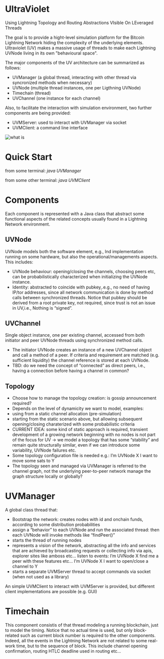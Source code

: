 # UltraViolet
Using Lightning Topology and Routing Abstractions VIsible On LEveraged Threads

The goal is to provide a hight-level simulation platform for the Bitcoin Lightning Network hiding the complexity of the underlying elements.
Ultraviolet (UV) makes a massive usage of threads to make each Lightning UVNode living in its own "behavioural space".

The major components of the UV architecture can be summarized as follows:

- UVManager (a global thread, interacting with other thread via syncronized methods when necessary)
- UVNode (multiple thread instances, one per Ligthning UVNode)
- Timechain (thread)
- UVChannel (one instance for each channel)

Also, to facilitate the interaction with simulation environment, two further components are being provided:
- UVMServer: used to interact with UVManager via socket
- UVMClient: a command line interface

![what is](uv.png)

# Quick Start

from some terminal:
*java UVManager*

from some other terminal:
*java UVMClient*



# Components

Each component is represented with a Java class that abstract some functional aspects of the related concepts usually
found in a Lightning Network environment.

## UVNode
UVNode models both the software element, e.g., lnd implementation running on some hardware, but also the operational/managements aspects.
This includes:

- UVNode behaviour: opening/closing the channels, choosing peers etc, can be probabilistically characterized when initializing the UVNode instance. 
- Identity: abstracted to coincide with pubkey,.e.g., no need of having IP/tor addresses, since all network
  communication is done by method calls between synchronized threads. Notice that pubkey should be derived from a root
  private key, not required, since trust is not an issue in UV,i.e., Nothing is “signed”.
## UVChannel
Single object instance, one per existing channel, accessed from both initiator and peer UVNode threads using synchronized method calls.
- The initiator UVNode creates an instance of a new UVChannel object and call a method of a peer. If criteria and requirement are matched (e.g. sufficient liquidity) the channel reference is stored at each UVNode.
- TBD: do we need the concept of “connected” as direct peers, i.e., having a connection before having a channel in common?


## Topology
- Choose how to manage the topology creation: is gossip announcement required?
- Depends on the level of dynamicity we want to model, examples:
- using from a static channel allocation (pre-simulation)
- starting from the static scenario above, but allowing subsequent opening/closing charaterized with some probabilistic criteria
- CURRENT IDEA: some kind of static approach is required, transient development of a growing network beginning with no nodes is not part of the focus for UV -> we model a topology that has some “stability” and remain quite structurally similar, even if we can introduce some variability, UVNode failures etc.
- Some topology configuration file is needed 
 e.g.: I’m UVNode X I want to move some sats to Y
- The topology seen and managed via UVManager is referred to the channel graph, not the underlying peer-to-peer network
manage the graph structure locally or globally?

# UVManager 
A global class thread that:
- Bootstrap the network: creates nodes with id and onchain funds, according to some distribution probabilities
- assign a “behavior” to each UVNode and run the associated thread: then each UVNode will invoke methods like “findPeer()”
- starts the thread of running nodes
- represents a vision of the network, abstracting all the info and services that are achieved by broadcasting requests or collecting info via apis, explorer sites like amboss etc…
  listen to events:
  I’m UVNode X find me a peer with these features etc…
  I’m UVNode X I want to open/close a channel to Y
- starts a separate UVMServer thread to accept commands via socket (when not used as a library)

An simple UVMClient to interact with UVMServer is provided, but different client implementations are possible (e.g. GUI)

# Timechain
This component consistis of that thread modeling a running blockchain, just to model the timing. 
Notice that no actual time is used, but only block-related such as current block number is required to the other components.
Indeed, all the events in the Lightning Network are not related to some real-work time, but to the sequence of block.
This include channel opening confirmation, routing HTLC deadline used in routing etc...

